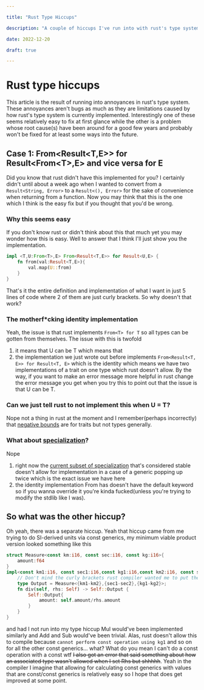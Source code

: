 ```yaml
---

title: "Rust Type Hiccups"

description: "A couple of hiccups I've run into with rust's type system"

date: 2022-12-20

draft: true

---
```


# Rust type hiccups

This article is the result of running into annoyances in rust's type system. These annoyances aren't bugs as much as they are limitations caused by how rust's type system is currently implemented. Interestingly one of these seems relatively easy to fix at first glance while the other is a problem whose root cause(s) have been around for a good few years and probably won't be fixed for at least some ways into the future.

## Case 1: From\<Result\<T,E\>\> for Result\<From\<T\>,E\> and vice versa for E

Did you know that rust didn't have this implemented for you? I certainly didn't until about a week ago when I wanted to convert from a `Result<String, Error>` to a `Result<(), Error>` for the sake of convenience when returning from a function. Now you may think that this is the one which I think is the easy fix but if you thought that you'd be wrong.

### Why this seems easy

If you don't know rust or didn't think about this that much yet you may wonder how this is easy. Well to answer that I think I'll just show you the implementation.
```rs
impl <T,U:From<T>,E> From<Result<T,E>> for Result<U,E> {
    fn from(val:Result<T,E>){
	    val.map(U::from)
    }
}
```
That's it the entire definition and implementation of what I want in just 5 lines of code where 2 of them are just curly brackets. So why doesn't that work?

### The motherf\*cking identity implementation

Yeah, the issue is that rust implements `From<T> for T` so all types can be gotten from themselves. The issue with this is twofold
1. it means that U can be T which means that
2. the implementation we just wrote out before implements `From<Result<T, E>> for Result<T, E>` which is the identity which means we have two implementations of a trait on one type which rust doesn't allow. By the way, if you want to make an error message more helpful in rust change the error message you get when you try this to point out that the issue is that U can be T.

### Can we just tell rust to not implement this when U = T?

Nope not a thing in rust at the moment and I remember(perhaps incorrectly) that [negative bounds](https://github.com/rust-lang/rust/issues/42721) are for traits but not types generally.

### What about [specialization](https://doc.rust-lang.org/unstable-book/language-features/specialization.html)?

Nope
1. right now the [current subset of specialization](https://doc.rust-lang.org/unstable-book/language-features/min-specialization.html) that's considered stable doesn't allow for implementation in a case of a generic popping up twice which is the exact issue we have here
2. the identity implementation From has doesn't have the default keyword so if you wanna override it you're kinda fucked(unless you're trying to modify the stdlib like I was).

## So what was the other hiccup?

Oh yeah, there was a separate hiccup. Yeah that hiccup came from me trying to do SI-derived units via const generics, my minimum viable product version looked something like this
```rs
struct Measure<const km:i16, const sec:i16, const kg:i16>{
    amount:f64
}
impl<const km1:i16, const sec1:i16,const kg1:i16,const km2:i16, const sec2:i16,const kg2:i16> Div<Rhs=Measure<km2,sec2,kg2>> for Measure<km1,sec1,kg1> {
	// Don't mind the curly brackets rust compiler wanted me to put them there for whatever reason
	type Output = Measure<{km1-km2},{sec1-sec2},{kg1-kg2}>;
	fn div(self, rhs: Self) -> Self::Output {
	    Self::Output{
		    amount: self.amount/rhs.amount
	    }
	}
}
```
and had I not run into my type hiccup Mul would've been implemented similarly and Add and Sub would've been trivial. Alas, rust doesn't allow this to compile because `cannot perform const operation using kg1` and so on for all the other const generics... what? What do you mean I can't do a const operation with a const wtf ~~I also got an error that said something about how an associated type wasn't allowed when I set Rhs but shhhhh~~. Yeah in the compiler I imagine that allowing for calculating const generics with values that are const/const generics is relatively easy so I hope that does get improved at some point.
